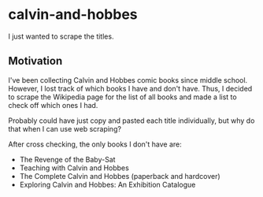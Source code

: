 # calvin-and-hobbes
I just wanted to scrape the titles.

## Motivation
I've been collecting Calvin and Hobbes comic books since middle school. However, I lost track of which books I have and don't have.
Thus, I decided to scrape the Wikipedia page for the list of all books and made a list to check off which ones I had.

Probably could have just copy and pasted each title individually, but why do that when I can use web scraping?

After cross checking, the only books I don't have are:
* The Revenge of the Baby-Sat
* Teaching with Calvin and Hobbes
* The Complete Calvin and Hobbes (paperback and hardcover)
* Exploring Calvin and Hobbes: An Exhibition Catalogue
